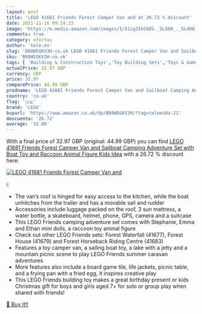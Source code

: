 ```yaml
---
layout: post
title: 'LEGO 41681 Friends Forest Camper Van and at 26.72 % discount'
date: 2021-11-16 09:14:23
image: 'https://m.media-amazon.com/images/I/51ig2IkCbDS._SL500_._SL400_.jpg'
comments: true
category: ofertas
author: 'tole.es'
slug: 'B08W5GKV3H-co.uk LEGO 41681 Friends Forest Camper Van and Sailboat...'
sku: 'B08W5GKV3H-co.uk'
tags: [ 'Building & Construction Toys','Toy Building Sets','Toys & Games','Toys Store','lego', ]
actualPrice: 32.97 GBP
currency: GBP
price: 32.97
comparePrice: 44.99 GBP
prodname: 'LEGO 41681 Friends Forest Camper Van and Sailboat Camping Adventure Set with Boat Toy and Raccoon Animal Figure  Kids Idea'
country: 'co.uk'
flag: '🇬🇧'
brand: 'LEGO'
buyurl: 'https://www.amazon.co.uk/dp/B08W5GKV3H/?tag=tolees0a-21'
descuento: '26.72'
average: '32.06'
---
```


With a final price of 32.97 GBP (original: 44.99 GBP) you can find [LEGO 41681 Friends Forest Camper Van and Sailboat Camping Adventure Set with Boat Toy and Raccoon Animal Figure  Kids Idea](https://www.amazon.co.uk/dp/B08W5GKV3H/?tag=tolees0a-21) with a  26.72 % discount here:

[![LEGO 41681 Friends Forest Camper Van and](https://m.media-amazon.com/images/I/51ig2IkCbDS._SL500_._SL400_.jpg)](https://www.amazon.co.uk/dp/B08W5GKV3H/?tag=tolees0a-21)

ℹ️:

- The van’s roof is hinged for easy access to the kitchen, while the boat unhitches from the trailer and has a movable sail and rudder
- Accessories include luggage packed on the roof, 3 sun mattress, a water bottle, a skateboard, helmet, phone, GPS, camera and a suitcase
- This LEGO Friends camping adventure set comes with Stephanie, Emma and Ethan mini dolls, a raccoon toy animal figure
- Check out other LEGO Friends sets: Forest Waterfall (41677), Forest House (41679) and Forest Horseback Riding Centre (41683)
- Features a toy camper van, a sailing boat toy, a lake with a jetty and a mountain picnic scene to play LEGO Friends summer caravan adventures
- More features also include a board game tile, life jackets, picnic table, and a frying pan with a fried egg, it inspires creative play
- This LEGO Friends building toy makes a great birthday present or kids Christmas gift for boys and girls aged 7+ for solo or group play when shared with friends!

[🛒 Buy it!!](https://www.amazon.co.uk/dp/B08W5GKV3H/?tag=tolees0a-21)
